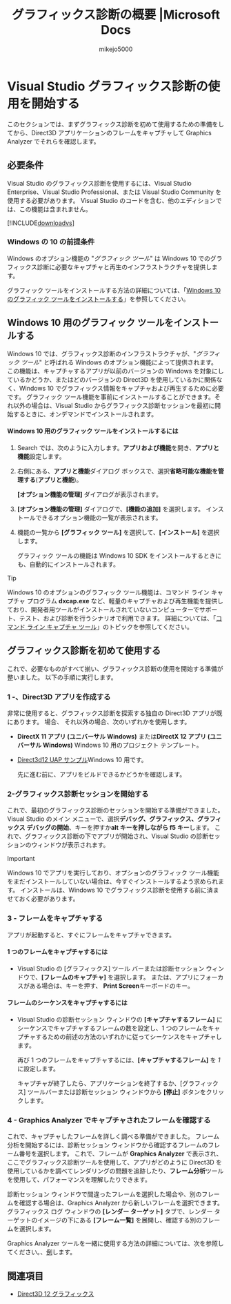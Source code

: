 ﻿---
title: グラフィックス診断の概要 |Microsoft Docs
ms.custom: seodec18
ms.date: 05/26/2017
ms.topic: conceptual
author: mikejo5000
ms.author: mikejo
manager: jillfra
ms.workload:
- multiple
ms.openlocfilehash: f7d74b90fc0bcbe67b13cffadb2793bc15213b9f
ms.sourcegitcommit: 1fc6ee928733e61a1f42782f832ead9f7946d00c
ms.translationtype: MT
ms.contentlocale: ja-JP
ms.lasthandoff: 04/22/2019
ms.locfileid: "60094139"
---
# <a name="getting-started-with-visual-studio-graphics-diagnostics"></a>Visual Studio グラフィックス診断の使用を開始する
このセクションでは、まずグラフィックス診断を初めて使用するための準備をしてから、Direct3D アプリケーションのフレームをキャプチャして Graphics Analyzer でそれらを確認します。

## <a name="requirements"></a>必要条件
 Visual Studio のグラフィックス診断を使用するには、Visual Studio Enterprise、Visual Studio Professional、または Visual Studio Community を使用する必要があります。  Visual Studio のコードを含む、他のエディションでは、この機能は含まれません。

 [!INCLUDE[downloadvs](../includes/downloadvs_md.md)]

### <a name="windows-10-prerequisites"></a>Windows の 10 の前提条件
 Windows のオプション機能の "*グラフィック ツール*" は Windows 10 でのグラフィックス診断に必要なキャプチャと再生のインフラストラクチャを提供します。

 グラフィック ツールをインストールする方法の詳細については、「[Windows 10 のグラフィック ツールをインストールする](#InstallGraphicsTools)」を参照してください。

## <a name="InstallGraphicsTools"></a> Windows 10 用のグラフィック ツールをインストールする
 Windows 10 では、グラフィックス診断のインフラストラクチャが、"*グラフィック ツール*" と呼ばれる Windows のオプション機能によって提供されます。 この機能は、キャプチャするアプリが以前のバージョンの Windows を対象にしているかどうか、またはどのバージョンの Direct3D を使用しているかに関係なく、Windows 10 でグラフィックス情報をキャプチャおよび再生するために必要です。 グラフィック ツール機能を事前にインストールすることができます。それ以外の場合は、Visual Studio からグラフィックス診断セッションを最初に開始するときに、オンデマンドでインストールされます。

#### <a name="to-install-graphics-tools-for-windows-10"></a>Windows 10 用のグラフィック ツールをインストールするには

1. Search では、次のように入力します。**アプリおよび機能**を開き、**アプリと機能**設定します。

2. 右側にある、**アプリと機能**ダイアログ ボックスで、選択**省略可能な機能を管理する**(**アプリと機能**)。

   **[オプション機能の管理]** ダイアログが表示されます。

3. **[オプション機能の管理]** ダイアログで、**[機能の追加]** を選択します。 インストールできるオプション機能の一覧が表示されます。

4. 機能の一覧から **[グラフィック ツール]** を選択して、**[インストール]** を選択します。

   グラフィック ツールの機能は Windows 10 SDK をインストールするときにも、自動的にインストールされます。

> [!TIP]
>  Windows 10 のオプションのグラフィック ツール機能は、コマンド ライン キャプチャ プログラム **dxcap.exe** など、軽量のキャプチャおよび再生機能を提供しており、開発者用ツールがインストールされていないコンピューターでサポート、テスト、および診断を行うシナリオで利用できます。 詳細については、「[コマンド ライン キャプチャ ツール](command-line-capture-tool.md)」のトピックを参照してください。

## <a name="using-graphics-diagnostics-for-the-first-time"></a>グラフィックス診断を初めて使用する
 これで、必要なものがすべて揃い、グラフィックス診断の使用を開始する準備が整いました。 以下の手順に実行します。

### <a name="1---create-a-direct3d-app"></a>1 -、Direct3D アプリを作成する
 非常に使用すると、グラフィックス診断を探索する独自の Direct3D アプリが既にあります。 場合、 それ以外の場合、次のいずれかを使用します。

- **DirectX 11 アプリ (ユニバーサル Windows)** または**DirectX 12 アプリ (ユニバーサル Windows)** Windows 10 用のプロジェクト テンプレート。
- [Direct3d12 UAP サンプル](https://code.msdn.microsoft.com/Direct3D-12-UAP-Sample-ecb1779f)Windows 10 用です。

  先に進む前に、アプリをビルドできるかどうかを確認します。

### <a name="2---start-a-graphics-diagnostics-session"></a>2-グラフィックス診断セッションを開始する
 これで、最初のグラフィックス診断のセッションを開始する準備ができました。 Visual Studio のメイン メニューで、選択**デバッグ、グラフィックス、グラフィックス デバッグの開始**、キーを押すか**alt キーを押しながら f5 キー**します。 これで、グラフィックス診断の下でアプリが開始され、Visual Studio の診断セッションのウィンドウが表示されます。

> [!IMPORTANT]
>  Windows 10 でアプリを実行しており、オプションのグラフィック ツール機能をまだインストールしていない場合は、今すぐインストールするよう求められます。 インストールは、Windows 10 でグラフィックス診断を使用する前に済ませておく必要があります。

### <a name="3---capture-frames"></a>3 - フレームをキャプチャする
 アプリが起動すると、すぐにフレームをキャプチャできます。

#### <a name="to-capture-single-frames"></a>1 つのフレームをキャプチャするには

- Visual Studio の [グラフィックス] ツール バーまたは診断セッション ウィンドウで、**[フレームのキャプチャ]** を選択します。 または、アプリにフォーカスがある場合は、キーを押す、 **Print Screen**キーボードのキー。

#### <a name="to-capture-a-sequence-of-frames"></a>フレームのシーケンスをキャプチャするには

- Visual Studio の診断セッション ウィンドウの **[キャプチャするフレーム]** にシーケンスでキャプチャするフレームの数を設定し、1 つのフレームをキャプチャするための前述の方法のいずれかに従ってシーケンスをキャプチャします。

   再び 1 つのフレームをキャプチャするには、**[キャプチャするフレーム]** を *1* に設定します。

  キャプチャが終了したら、アプリケーションを終了するか、[グラフィックス] ツールバーまたは診断セッション ウィンドウから **[停止]** ボタンをクリックします。

### <a name="4---examine-captured-frames-in-the-graphics-analyzer"></a>4 - Graphics Analyzer でキャプチャされたフレームを確認する
 これで、キャプチャしたフレームを詳しく調べる準備ができました。 フレーム分析を開始するには、診断セッション ウィンドウから確認するフレームのフレーム番号を選択します。 これで、フレームが **Graphics Analyzer** で表示され、ここでグラフィックス診断ツールを使用して、アプリがどのように Direct3D を使用しているかを調べてレンダリングの問題を追跡したり、**フレーム分析**ツールを使用して、パフォーマンスを理解したりできます。

 診断セッション ウィンドウで間違ったフレームを選択した場合や、別のフレームを確認する場合は、Graphics Analyzer から新しいフレームを選択できます。 グラフィックス ログ ウィンドウの **[レンダー ターゲット]** タブで、レンダー ターゲットのイメージの下にある **[フレーム一覧]** を展開し、確認する別のフレームを選択します。

 Graphics Analyzer ツールを一緒に使用する方法の詳細については、次を参照してください。、[例](graphics-diagnostics-examples.md)します。

## <a name="see-also"></a>関連項目
- [Direct3D 12 グラフィックス](/windows/desktop/direct3d12/direct3d-12-graphics)
